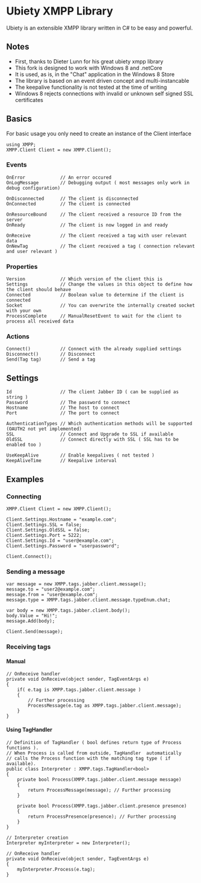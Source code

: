 # Ubiety XMPP Library #

Ubiety is an extensible XMPP library written in C# to be easy and powerful.

## Notes ##

* First, thanks to Dieter Lunn for his great ubiety xmpp library
* This fork is designed to work with Windows 8 and .netCore
* It is used, as is, in the "Chat" application in the Windows 8 Store
* The library is based on an event driven concept and multi-instancable
* The keepalive functionality is not tested at the time of writing
* Windows 8 rejects connections with invalid or unknown self signed SSL certificates

## Basics ##

For basic usage you only need to create an instance of the Client interface

	using XMPP;
	XMPP.Client Client = new XMPP.Client();

### Events ###

	OnError				// An error occured 
	OnLogMessage		// Debugging output ( most messages only work in debug configuration)
	
	OnDisconnected		// The client is disconnected
	OnConnected			// The client is connected
	
	OnResourceBound		// The client received a resource ID from the server
	OnReady				// The client is now logged in and ready 
	
	OnReceive			// The client received a tag with user relevant data
	OnNewTag			// The client received a tag ( connection relevant and user relevant )
  
### Properties ###

	Version				// Which version of the client this is
	Settings			// Change the values in this object to define how the client should behave
	Connected			// Boolean value to determine if the client is connected
	Socket				// You can overwrite the internally created socket with your own
	ProcessComplete		// ManualResetEvent to wait for the client to process all received data

### Actions ###

	Connect()			// Connect with the already supplied settings
	Disconnect()		// Disconnect
	Send(Tag tag)		// Send a tag

## Settings ##

	Id					// The client Jabber ID ( can be supplied as string )
	Password			// The password to connect
	Hostname			// The host to connect
	Port				// The port to connect
	
	AuthenticationTypes // Which authentication methods will be supported (OAUTH2 not yet implemented)
	SSL					// Connect and Upgrade to SSL if available
	OldSSL				// Connect directly with SSL ( SSL has to be enabled too )
	
	UseKeepAlive		// Enable keepalives ( not tested )
	KeepAliveTime		// Keepalive interval

## Examples ##

### Connecting ###

	XMPP.Client Client = new XMPP.Client();

	Client.Settings.Hostname = "example.com";
	Client.Settings.SSL = false;
	Client.Settings.OldSSL = false;
	Client.Settings.Port = 5222;
	Client.Settings.Id = "user@example.com";
	Client.Settings.Password = "userpassword";
	
	Client.Connect();

### Sending a message ###

	var message = new XMPP.tags.jabber.client.message();
	message.to = "user2@example.com";
	message.from = "user@example.com";
	message.type = XMPP.tags.jabber.client.message.typeEnum.chat;

	var body = new XMPP.tags.jabber.client.body();
	body.Value = "Hi!";
	message.Add(body);

	Client.Send(message);

### Receiving tags ###

#### Manual ####

	// OnReceive handler
	private void OnReceive(object sender, TagEventArgs e)
	{
		if( e.tag is XMPP.tags.jabber.client.message )
		{
			// Further processing
			ProcessMessage(e.tag as XMPP.tags.jabber.client.message);
		}
	}

#### Using TagHandler ####

	// Definition of TagHandler ( bool defines return type of Process functions ).
	// When Process is called from outside, TagHandler  automatically 
	// calls the Process function with the matching tag type ( if available).
	public class Interpreter : XMPP.tags.TagHandler<bool>
	{
		private bool Process(XMPP.tags.jabber.client.message message)
		{
			return ProcessMessage(message); // Further processing
		}

		private bool Process(XMPP.tags.jabber.client.presence presence)
		{
			return ProcessPresence(presence); // Further processing
		}	
	}
        	
	// Interpreter creation 
	Interpreter myInterpreter = new Interpreter();

	// OnReceive handler
	private void OnReceive(object sender, TagEventArgs e)
	{
		myInterpreter.Process(e.tag);
	}

